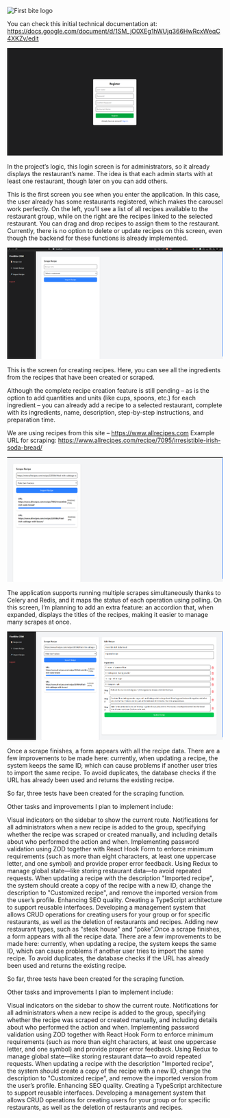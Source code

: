 

![First bite logo](https://cdn.prod.website-files.com/63bfc1212564937de4cb22ff/654aa1770a18bd285f50231f_Name%20-%20Green%20Transparent.svg)


You can check this initial technical documentation at:
https://docs.google.com/document/d/1SM_jO0XEg1hWUjq366HwRcxWeqC4XKZv/edit



![Interface Preview](/backend/Documentation/register.png)

In the project’s logic, this login screen is for administrators, so it already displays the restaurant’s name. The idea is that each admin starts with at least one restaurant, though later on you can add others.

This is the first screen you see when you enter the application. In this case, the user already has some restaurants registered, which makes the carousel work perfectly. On the left, you’ll see a list of all recipes available to the restaurant group, while on the right are the recipes linked to the selected restaurant. You can drag and drop recipes to assign them to the restaurant. Currently, there is no option to delete or update recipes on this screen, even though the backend for these functions is already implemented.

![Interface Preview](/backend/Documentation/scrap.png)

This is the screen for creating recipes. Here, you can see all the ingredients from the recipes that have been created or scraped.

Although the complete recipe creation feature is still pending – as is the option to add quantities and units (like cups, spoons, etc.) for each ingredient – you can already add a recipe to a selected restaurant, complete with its ingredients, name, description, step-by-step instructions, and preparation time.

We are using recipes from this site – https://www.allrecipes.com
Example URL for scraping: https://www.allrecipes.com/recipe/7095/irresistible-irish-soda-bread/

![Interface Preview](/backend/Documentation/polling.png)

The application supports running multiple scrapes simultaneously thanks to Celery and Redis, and it maps the status of each operation using polling. On this screen, I’m planning to add an extra feature: an accordion that, when expanded, displays the titles of the recipes, making it easier to manage many scrapes at once.


![Interface Preview](/backend/Documentation/update_scrape.png)

Once a scrape finishes, a form appears with all the recipe data. There are a few improvements to be made here: currently, when updating a recipe, the system keeps the same ID, which can cause problems if another user tries to import the same recipe. To avoid duplicates, the database checks if the URL has already been used and returns the existing recipe.

So far, three tests have been created for the scraping function.

Other tasks and improvements I plan to implement include:

Visual indicators on the sidebar to show the current route.
Notifications for all administrators when a new recipe is added to the group, specifying whether the recipe was scraped or created manually, and including details about who performed the action and when.
Implementing password validation using ZOD together with React Hook Form to enforce minimum requirements (such as more than eight characters, at least one uppercase letter, and one symbol) and provide proper error feedback.
Using Redux to manage global state—like storing restaurant data—to avoid repeated requests.
When updating a recipe with the description "Imported recipe", the system should create a copy of the recipe with a new ID, change the description to "Customized recipe", and remove the imported version from the user’s profile.
Enhancing SEO quality.
Creating a TypeScript architecture to support reusable interfaces.
Developing a management system that allows CRUD operations for creating users for your group or for specific restaurants, as well as the deletion of restaurants and recipes.
Adding new restaurant types, such as "steak house" and "poke".Once a scrape finishes, a form appears with all the recipe data. There are a few improvements to be made here: currently, when updating a recipe, the system keeps the same ID, which can cause problems if another user tries to import the same recipe. To avoid duplicates, the database checks if the URL has already been used and returns the existing recipe.

So far, three tests have been created for the scraping function.

Other tasks and improvements I plan to implement include:

Visual indicators on the sidebar to show the current route.
Notifications for all administrators when a new recipe is added to the group, specifying whether the recipe was scraped or created manually, and including details about who performed the action and when.
Implementing password validation using ZOD together with React Hook Form to enforce minimum requirements (such as more than eight characters, at least one uppercase letter, and one symbol) and provide proper error feedback.
Using Redux to manage global state—like storing restaurant data—to avoid repeated requests.
When updating a recipe with the description "Imported recipe", the system should create a copy of the recipe with a new ID, change the description to "Customized recipe", and remove the imported version from the user’s profile.
Enhancing SEO quality.
Creating a TypeScript architecture to support reusable interfaces.
Developing a management system that allows CRUD operations for creating users for your group or for specific restaurants, as well as the deletion of restaurants and recipes.


